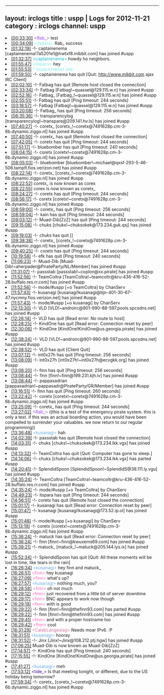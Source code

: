 
---
layout: irclogs
title : uspp | Logs for 2012-11-21
category : irclogs
channel: uspp
---
<li class="logitem"><a href="#00:33:30" name="00:33:30" class="time">[00:33:30]</a> <span class="person" style="color:#9742f1">&lt;Rab_&gt;</span> test </li>
<li class="logitem"><a href="#00:34:09" name="00:34:09" class="time">[00:34:09]</a> <span class="person" style="color:#7deee6">&lt;itspara&gt;</span>  Rab_ success  </li>
<li class="logitem"><a href="#01:32:19" name="01:32:19" class="time">[01:32:19]</a> -!- <span class="join">captainenema</span> [captainenema!7a5201e1@hwtxf8.mibbit.com] has joined #uspp </li>
<li class="logitem"><a href="#01:32:37" name="01:32:37" class="time">[01:32:37]</a> <span class="person" style="color:#17b6c8">&lt;captainenema&gt;</span> howdy ho neighbors. </li>
<li class="logitem"><a href="#01:55:47" name="01:55:47" class="time">[01:55:47]</a> <span class="person" style="color:#7deee6">&lt;itspara&gt;</span> hey </li>
<li class="logitem"><a href="#01:55:53" name="01:55:53" class="time">[01:55:53]</a> <span class="person" style="color:#7deee6">* itspara replies late</span> </li>
<li class="logitem"><a href="#01:59:50" name="01:59:50" class="time">[01:59:50]</a> -!- <span class="quit">captainenema</span> has quit [Quit: <a href="http://www.mibbit.com" target="_blank">http://www.mibbit.com</a> ajax IRC Client] </li>
<li class="logitem"><a href="#02:02:10" name="02:02:10" class="time">[02:02:10]</a> -!- <span class="quit">Fatbag</span> has quit [Remote host closed the connection] </li>
<li class="logitem"><a href="#02:33:34" name="02:33:34" class="time">[02:33:34]</a> -!- <span class="join">Fatbag</span> [Fatbag!~quassel@129.115.w.n] has joined #uspp </li>
<li class="logitem"><a href="#02:52:16" name="02:52:16" class="time">[02:52:16]</a> -!- <span class="join">Fatbag_</span> [Fatbag_!~quassel@129.115.w.n] has joined #uspp </li>
<li class="logitem"><a href="#02:55:51" name="02:55:51" class="time">[02:55:51]</a> -!- <span class="quit">Fatbag</span> has quit [Ping timeout: 244 seconds] </li>
<li class="logitem"><a href="#03:18:57" name="03:18:57" class="time">[03:18:57]</a> -!- <span class="join">Fatbag</span> [Fatbag!~quassel@129.115.w.n] has joined #uspp </li>
<li class="logitem"><a href="#03:20:08" name="03:20:08" class="time">[03:20:08]</a> -!- <span class="quit">Fatbag_</span> has quit [Ping timeout: 256 seconds] </li>
<li class="logitem"><a href="#06:35:36" name="06:35:36" class="time">[06:35:36]</a> -!- <span class="join">transparencylog</span> [transparencylog!~transpare@209.141.hv.ls] has joined #uspp </li>
<li class="logitem"><a href="#07:40:27" name="07:40:27" class="time">[07:40:27]</a> -!- <span class="join">coretx_</span> [coretx_!~coretx@7491628p.cm-3-6b.dynamic.ziggo.nl] has joined #uspp </li>
<li class="logitem"><a href="#07:40:50" name="07:40:50" class="time">[07:40:50]</a> -!- <span class="quit">coretx_</span> has quit [Remote host closed the connection] </li>
<li class="logitem"><a href="#07:42:05" name="07:42:05" class="time">[07:42:05]</a> -!- <span class="quit">coretx</span> has quit [Ping timeout: 244 seconds] </li>
<li class="logitem"><a href="#07:51:17" name="07:51:17" class="time">[07:51:17]</a> -!- <span class="quit">bluebomber</span> has quit [Ping timeout: 240 seconds] </li>
<li class="logitem"><a href="#08:04:15" name="08:04:15" class="time">[08:04:15]</a> -!- <span class="join">coretx</span> [coretx!~coretx@7491628p.cm-3-6b.dynamic.ziggo.nl] has joined #uspp </li>
<li class="logitem"><a href="#08:05:03" name="08:05:03" class="time">[08:05:03]</a> -!- <span class="join">bluebomber</span> [bluebomber!~michael@qxsf-293-5-46-506.tampfl.fios.verizon.net] has joined #uspp </li>
<li class="logitem"><a href="#08:22:14" name="08:22:14" class="time">[08:22:14]</a> -!- <span class="join">coretx_</span> [coretx_!~coretx@7491628p.cm-3-6b.dynamic.ziggo.nl] has joined #uspp </li>
<li class="logitem"><a href="#08:22:52" name="08:22:52" class="time">[08:22:52]</a> <span class="nick">coretx_</span> is now known as <span class="nick">corex</span> </li>
<li class="logitem"><a href="#08:22:55" name="08:22:55" class="time">[08:22:55]</a> <span class="nick">corex</span> is now known as <span class="nick">coretx_</span> </li>
<li class="logitem"><a href="#08:24:27" name="08:24:27" class="time">[08:24:27]</a> -!- <span class="quit">coretx</span> has quit [Ping timeout: 244 seconds] </li>
<li class="logitem"><a href="#08:56:17" name="08:56:17" class="time">[08:56:17]</a> -!- <span class="join">coretx</span> [coretx!~coretx@7491628p.cm-3-6b.dynamic.ziggo.nl] has joined #uspp </li>
<li class="logitem"><a href="#08:59:00" name="08:59:00" class="time">[08:59:00]</a> -!- <span class="quit">coretx_</span> has quit [Ping timeout: 256 seconds] </li>
<li class="logitem"><a href="#08:59:04" name="08:59:04" class="time">[08:59:04]</a> -!- <span class="quit">kain</span> has quit [Ping timeout: 244 seconds] </li>
<li class="logitem"><a href="#09:03:12" name="09:03:12" class="time">[09:03:12]</a> -!- <span class="quit">Muad-Dib[ZzZ]</span> has quit [Ping timeout: 244 seconds] </li>
<li class="logitem"><a href="#09:15:08" name="09:15:08" class="time">[09:15:08]</a> -!- <span class="join">chuks</span> [chuks!~chuksokek@173.234.guk.qxj] has joined #uspp </li>
<li class="logitem"><a href="#09:19:03" name="09:19:03" class="time">[09:19:03]</a> -!- <span class="quit">chuks</span> has quit [] </li>
<li class="logitem"><a href="#09:38:38" name="09:38:38" class="time">[09:38:38]</a> -!- <span class="join">coretx_</span> [coretx_!~coretx@7491628p.cm-3-6b.dynamic.ziggo.nl] has joined #uspp </li>
<li class="logitem"><a href="#09:40:25" name="09:40:25" class="time">[09:40:25]</a> -!- <span class="quit">coretx</span> has quit [Ping timeout: 244 seconds] </li>
<li class="logitem"><a href="#10:19:58" name="10:19:58" class="time">[10:19:58]</a> -!- <span class="quit">efk</span> has quit [Ping timeout: 240 seconds] </li>
<li class="logitem"><a href="#11:06:23" name="11:06:23" class="time">[11:06:23]</a> -!- <span class="join">Muad-Dib</span> [Muad-Dib!~aherpader@PirateParty/NL/Member] has joined #uspp </li>
<li class="logitem"><a href="#11:31:07" name="11:31:07" class="time">[11:31:07]</a> -!- <span class="join">passstab</span> [passstab!~coplon@xx.pirate] has joined #uspp </li>
<li class="logitem"><a href="#11:52:56" name="11:52:56" class="time">[11:52:56]</a> -!- <span class="join">TeamColtra</span> [TeamColtra!~teamcoltr@kru-436-416-52-28.buffalo.res.rr.com] has joined #uspp </li>
<li class="logitem"><a href="#11:52:56" name="11:52:56" class="time">[11:52:56]</a> -!- mode/<span class="mode">#uspp</span> [+o TeamColtra] by ChanServ </li>
<li class="logitem"><a href="#11:57:43" name="11:57:43" class="time">[11:57:43]</a> -!- <span class="join">kusanagi</span> [kusanagi!kusanagi@tijn-401-30-67-47.nycmny.fios.verizon.net] has joined #uspp </li>
<li class="logitem"><a href="#11:57:43" name="11:57:43" class="time">[11:57:43]</a> -!- mode/<span class="mode">#uspp</span> [+o kusanagi] by ChanServ </li>
<li class="logitem"><a href="#12:13:30" name="12:13:30" class="time">[12:13:30]</a> -!- <span class="join">VLD</span> [VLD!~androirc@901-990-88-597.pools.spcsdns.net] has joined #uspp </li>
<li class="logitem"><a href="#12:26:14" name="12:26:14" class="time">[12:26:14]</a> -!- <span class="quit">VLD</span> has quit [Read error: No route to host] </li>
<li class="logitem"><a href="#12:28:25" name="12:28:25" class="time">[12:28:25]</a> -!- <span class="quit">KindOne</span> has quit [Read error: Connection reset by peer] </li>
<li class="logitem"><a href="#12:30:06" name="12:30:06" class="time">[12:30:06]</a> -!- <span class="join">KindOne</span> [KindOne!KindOne@us.georgia.pirate] has joined #uspp </li>
<li class="logitem"><a href="#12:38:24" name="12:38:24" class="time">[12:38:24]</a> -!- <span class="join">VLD</span> [VLD!~androirc@901-990-88-597.pools.spcsdns.net] has joined #uspp </li>
<li class="logitem"><a href="#12:38:52" name="12:38:52" class="time">[12:38:52]</a> -!- <span class="quit">VLD</span> has quit [Client Quit] </li>
<li class="logitem"><a href="#13:07:12" name="13:07:12" class="time">[13:07:12]</a> -!- <span class="quit">int0x27h</span> has quit [Ping timeout: 256 seconds] </li>
<li class="logitem"><a href="#13:08:09" name="13:08:09" class="time">[13:08:09]</a> -!- <span class="join">int0x27h</span> [int0x27h!~int0x27h@ecvgkk.org] has joined #uspp </li>
<li class="logitem"><a href="#13:08:20" name="13:08:20" class="time">[13:08:20]</a> -!- <span class="quit">finn</span> has quit [Ping timeout: 256 seconds] </li>
<li class="logitem"><a href="#13:08:44" name="13:08:44" class="time">[13:08:44]</a> -!- <span class="join">finn</span> [finn!~finn@199.231.kjh.iv] has joined #uspp </li>
<li class="logitem"><a href="#13:08:44" name="13:08:44" class="time">[13:08:44]</a> -!- <span class="join">pappasadrian</span> [pappasadrian!~pappasadr@PirateParty/GR/Member] has joined #uspp </li>
<li class="logitem"><a href="#13:16:51" name="13:16:51" class="time">[13:16:51]</a> -!- <span class="quit">finn</span> has quit [Ping timeout: 260 seconds] </li>
<li class="logitem"><a href="#13:22:42" name="13:22:42" class="time">[13:22:42]</a> -!- <span class="join">coretx</span> [coretx!~coretx@7491628p.cm-3-6b.dynamic.ziggo.nl] has joined #uspp </li>
<li class="logitem"><a href="#13:25:09" name="13:25:09" class="time">[13:25:09]</a> -!- <span class="quit">coretx_</span> has quit [Ping timeout: 244 seconds] </li>
<li class="logitem"><a href="#13:27:02" name="13:27:02" class="time">[13:27:02]</a> <span class="person" style="color:#9742f1">&lt;Rab_&gt;</span> ((this is a test of the emergency pirate system. this is only a test. if this was an actual boarding action, you would have been compelled to surrender your valuables. we now return to our regular programming)) </li>
<li class="logitem"><a href="#13:36:48" name="13:36:48" class="time">[13:36:48]</a> <span class="person" style="color:#6aace3">&lt;kusanagi&gt;</span> hah </li>
<li class="logitem"><a href="#14:02:39" name="14:02:39" class="time">[14:02:39]</a> -!- <span class="quit">passstab</span> has quit [Remote host closed the connection] </li>
<li class="logitem"><a href="#14:03:31" name="14:03:31" class="time">[14:03:31]</a> -!- <span class="join">chuks</span> [chuks!~chuksokek@173.234.lkk.vgx] has joined #uspp </li>
<li class="logitem"><a href="#14:13:32" name="14:13:32" class="time">[14:13:32]</a> -!- <span class="quit">TeamColtra</span> has quit [Quit: Computer has gone to sleep.] </li>
<li class="logitem"><a href="#14:14:06" name="14:14:06" class="time">[14:14:06]</a> -!- <span class="part">chuks</span> [chuks!~chuksokek@173.234.lkk.vgx] has parted #uspp </li>
<li class="logitem"><a href="#14:20:41" name="14:20:41" class="time">[14:20:41]</a> -!- <span class="join">SplendidSpoon</span> [SplendidSpoon!~SplendidS@38.111.ly.vgu] has joined #uspp </li>
<li class="logitem"><a href="#14:35:24" name="14:35:24" class="time">[14:35:24]</a> -!- <span class="join">TeamColtra</span> [TeamColtra!~teamcoltr@kru-436-416-52-28.buffalo.res.rr.com] has joined #uspp </li>
<li class="logitem"><a href="#14:35:24" name="14:35:24" class="time">[14:35:24]</a> -!- mode/<span class="mode">#uspp</span> [+o TeamColtra] by ChanServ </li>
<li class="logitem"><a href="#14:49:23" name="14:49:23" class="time">[14:49:23]</a> -!- <span class="quit">itspara</span> has quit [Ping timeout: 244 seconds] </li>
<li class="logitem"><a href="#14:56:51" name="14:56:51" class="time">[14:56:51]</a> -!- <span class="quit">coretx</span> has quit [Remote host closed the connection] </li>
<li class="logitem"><a href="#15:01:17" name="15:01:17" class="time">[15:01:17]</a> -!- <span class="quit">kusanagi</span> has quit [Read error: Connection reset by peer] </li>
<li class="logitem"><a href="#15:01:47" name="15:01:47" class="time">[15:01:47]</a> -!- <span class="join">kusanagi</span> [kusanagi!kusanagi@173.52.ip.ol] has joined #uspp </li>
<li class="logitem"><a href="#15:01:48" name="15:01:48" class="time">[15:01:48]</a> -!- mode/<span class="mode">#uspp</span> [+o kusanagi] by ChanServ </li>
<li class="logitem"><a href="#15:13:19" name="15:13:19" class="time">[15:13:19]</a> -!- <span class="join">coretx</span> [coretx!~coretx@7491628p.cm-3-6b.dynamic.ziggo.nl] has joined #uspp </li>
<li class="logitem"><a href="#15:36:24" name="15:36:24" class="time">[15:36:24]</a> -!- <span class="quit">matuck</span> has quit [Read error: Connection reset by peer] </li>
<li class="logitem"><a href="#15:36:24" name="15:36:24" class="time">[15:36:24]</a> -!- <span class="join">finn</span> [finn!~finn@kwuxems69.com] has joined #uspp </li>
<li class="logitem"><a href="#15:39:21" name="15:39:21" class="time">[15:39:21]</a> -!- <span class="join">matuck_</span> [matuck_!~matuck@205.144.iys.ix] has joined #uspp </li>
<li class="logitem"><a href="#15:52:34" name="15:52:34" class="time">[15:52:34]</a> -!- <span class="quit">SplendidSpoon</span> has quit [Quit: All these moments will be lost in time, like tears in the rain] </li>
<li class="logitem"><a href="#16:26:34" name="16:26:34" class="time">[16:26:34]</a> <span class="person" style="color:#6aace3">&lt;kusanagi&gt;</span> hey finn and matuck_  </li>
<li class="logitem"><a href="#16:26:51" name="16:26:51" class="time">[16:26:51]</a> <span class="person" style="color:#ee67bd">&lt;finn&gt;</span> hey kusanagi  </li>
<li class="logitem"><a href="#16:27:09" name="16:27:09" class="time">[16:27:09]</a> <span class="person" style="color:#ee67bd">&lt;finn&gt;</span> what's up? </li>
<li class="logitem"><a href="#16:27:57" name="16:27:57" class="time">[16:27:57]</a> <span class="person" style="color:#6aace3">&lt;kusanagi&gt;</span> nothing much, you? </li>
<li class="logitem"><a href="#16:28:58" name="16:28:58" class="time">[16:28:58]</a> <span class="person" style="color:#ee67bd">&lt;finn&gt;</span> oh not much </li>
<li class="logitem"><a href="#16:29:12" name="16:29:12" class="time">[16:29:12]</a> <span class="person" style="color:#ee67bd">&lt;finn&gt;</span> just recovered from a little bit of server downtime </li>
<li class="logitem"><a href="#16:29:17" name="16:29:17" class="time">[16:29:17]</a> <span class="person" style="color:#ee67bd">&lt;finn&gt;</span> BNC appears to work now though </li>
<li class="logitem"><a href="#16:29:19" name="16:29:19" class="time">[16:29:19]</a> <span class="person" style="color:#ee67bd">&lt;finn&gt;</span> with is good </li>
<li class="logitem"><a href="#16:29:22" name="16:29:22" class="time">[16:29:22]</a> -!- <span class="part">finn</span> [finn!~finn@thefinn93.com] has parted #uspp </li>
<li class="logitem"><a href="#16:29:22" name="16:29:22" class="time">[16:29:22]</a> -!- <span class="join">finn</span> [finn!~finn@thefinn93.com] has joined #uspp </li>
<li class="logitem"><a href="#16:29:41" name="16:29:41" class="time">[16:29:41]</a> <span class="person" style="color:#ee67bd">&lt;finn&gt;</span> and with a proper hostname too </li>
<li class="logitem"><a href="#16:29:42" name="16:29:42" class="time">[16:29:42]</a> <span class="person" style="color:#ee67bd">&lt;finn&gt;</span> cool </li>
<li class="logitem"><a href="#16:31:29" name="16:31:29" class="time">[16:31:29]</a> <span class="person" style="color:#cc749c">&lt;CalebLangeslag&gt;</span> Needs moar IPv6. :P </li>
<li class="logitem"><a href="#16:31:51" name="16:31:51" class="time">[16:31:51]</a> <span class="person" style="color:#6aace3">&lt;kusanagi&gt;</span> hooray </li>
<li class="logitem"><a href="#16:31:52" name="16:31:52" class="time">[16:31:52]</a> -!- <span class="join">Jinx</span> [Jinx!~Jinx@108.212.ptj.hgw] has joined #uspp </li>
<li class="logitem"><a href="#17:06:25" name="17:06:25" class="time">[17:06:25]</a> <span class="nick">Muad-Dib</span> is now known as <span class="nick">Muad-Dib[ZzZ]</span> </li>
<li class="logitem"><a href="#17:14:57" name="17:14:57" class="time">[17:14:57]</a> -!- <span class="quit">KindOne</span> has quit [Ping timeout: 240 seconds] </li>
<li class="logitem"><a href="#17:15:55" name="17:15:55" class="time">[17:15:55]</a> -!- <span class="join">KindOne</span> [KindOne!KindOne@us.georgia.pirate] has joined #uspp </li>
<li class="logitem"><a href="#17:41:27" name="17:41:27" class="time">[17:41:27]</a> <span class="person" style="color:#6aace3">&lt;kusanagi&gt;</span> meh </li>
<li class="logitem"><a href="#17:53:12" name="17:53:12" class="time">[17:53:12]</a> <span class="person" style="color:#42078b">&lt;tide_&gt;</span> Is that meeting tonight, or different, due to the US holiday being tomorrow? </li>
<li class="logitem"><a href="#17:59:34" name="17:59:34" class="time">[17:59:34]</a> -!- <span class="join">coretx_</span> [coretx_!~coretx@7491628p.cm-3-6b.dynamic.ziggo.nl] has joined #uspp </li>


